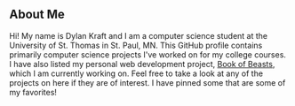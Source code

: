 ## About Me
Hi! My name is Dylan Kraft and I am a computer science student at the University of St. Thomas in St. Paul, MN. This GitHub profile contains primarily computer science projects I've worked on for my college courses. I have also listed my personal web development project, [Book of Beasts](https://github.com/djkraft16/book_of_beasts), which I am currently working on. Feel free to take a look at any of the projects on here if they are of interest. I have pinned some that are some of my favorites!

<!--
**djkraft16/djkraft16** is a ✨ _special_ ✨ repository because its `README.md` (this file) appears on your GitHub profile.

Here are some ideas to get you started:

- 🔭 I’m currently working on ...
- 🌱 I’m currently learning ...
- 👯 I’m looking to collaborate on ...
- 🤔 I’m looking for help with ...
- 💬 Ask me about ...
- 📫 How to reach me: ...
- 😄 Pronouns: ...
- ⚡ Fun fact: ...
-->
